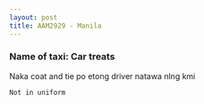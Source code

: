 ```yaml
---
layout: post
title: AAM2929 - Manila
---
```


### Name of taxi: Car treats

Naka coat and tie po etong driver natawa nlng kmi

```Not in uniform```
